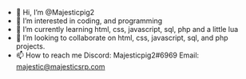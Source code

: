 - 👋 Hi, I’m @Majesticpig2
- 👀 I’m interested in coding, and programming
- 🌱 I’m currently learning html, css, javascript, sql, php and a little lua
- 💞️ I’m looking to collaborate on html, css, javascript, sql, and php projects.
- 📫 How to reach me Discord: Majesticpig2#6969 Email: majestic@majesticsrp.com

<!---
Majesticpig2/Majesticpig2 is a ✨ special ✨ repository because its `README.md` (this file) appears on your GitHub profile.
You can click the Preview link to take a look at your changes.
--->
